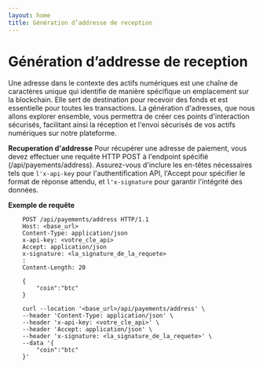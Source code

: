 ```yaml
---
layout: home
title: Génération d’addresse de reception
---
```


# Génération d’addresse de reception
Une adresse dans le contexte des actifs numériques est une chaîne de caractères unique qui identifie de manière spécifique un emplacement sur la blockchain. Elle sert de destination pour recevoir des fonds et est essentielle pour toutes les transactions. La génération d'adresses, que nous allons explorer ensemble, vous permettra de créer ces points d'interaction sécurisés, facilitant ainsi la réception et l'envoi sécurisés de vos actifs numériques sur notre plateforme.

**Recuperation d'addresse**
Pour récupérer une adresse de paiement, vous devez effectuer une requête HTTP POST à l'endpoint spécifié (/api/payements/address). Assurez-vous d'inclure les en-têtes nécessaires tels que `l'x-api-key` pour l'authentification API, l'Accept pour spécifier le format de réponse attendu, et `l'x-signature` pour garantir l'intégrité des données.

**Exemple de requête**

```http
    POST /api/payements/address HTTP/1.1
    Host: <base_url>
    Content-Type: application/json
    x-api-key: <votre_cle_api>
    Accept: application/json
    x-signature: <la_signature_de_la_requete>
    : 
    Content-Length: 20

    {
        "coin":"btc"
    }
```

```
    curl --location '<base_url>/api/payements/address' \
    --header 'Content-Type: application/json' \
    --header 'x-api-key: <votre_cle_api>' \
    --header 'Accept: application/json' \
    --header 'x-signature: <la_signature_de_la_requete>' \
    --data '{
        "coin":"btc"
    }'
```